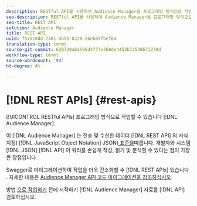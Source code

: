 ```yaml
---
description: RESTful API를 사용하여 Audience Manager을 프로그래밍 방식으로 작업할 수 있습니다.
seo-description: RESTful API를 사용하여 Audience Manager을 프로그래밍 방식으로 작업할 수 있습니다.
seo-title: REST API
solution: Audience Manager
title: REST API
uuid: f575c8dd-7381-4b55-8228-26eb87fbef64
translation-type: tm+mt
source-git-commit: 620730ab1596d4777a768de4453b73538671279d
workflow-type: tm+mt
source-wordcount: '94'
ht-degree: 4%

---
```



# [!DNL REST APIs] {#rest-apis}

[!UICONTROL RESTful APIs] 프로그래밍 방식으로 작업할 수 있습니다 [!DNL Audience Manager].

이 [!DNL Audience Manager] 는 전송 및 수신한 데이터 [!DNL REST API] 의 서식 지정( [!DNL JavaScript Object Notation] JSON[) 표준을](https://www.json.org/)따릅니다. 개발자와 시스템 [!DNL JSON] [!DNL API] 이 쿼리를 손쉽게 작성, 읽기 및 분석할 수 있다는 점이 가장 큰 장점입니다.

Swagger로 마이그레이션하여 작업을 더욱 간소화할 수 [!DNL REST APIs] 있습니다 [](https://swagger.io/solutions/api-documentation/). 자세한 내용은 [Audience Manager API 코드 마이그레이션을 참조하십시오](/help/using/api/api-swagger-migration.md).

방법 [으로 작업하기](../../api/rest-api-main/aam-api-getting-started.md#getting-started-with-rest-apis) 전에 시작하기 [!DNL Audience Manager] 자료를 [!DNL API] 검토하십시오.
